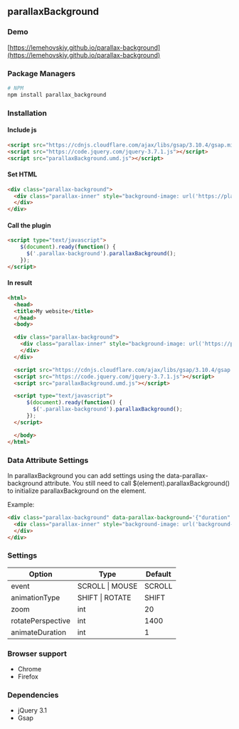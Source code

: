 parallaxBackground
-------

### Demo

[https://lemehovskiy.github.io/parallax-background](https://lemehovskiy.github.io/parallax-background)

### Package Managers

```sh
# NPM
npm install parallax_background
```

### Installation

#### Include js

```html
<script src="https://cdnjs.cloudflare.com/ajax/libs/gsap/3.10.4/gsap.min.js"></script>
<script src="https://code.jquery.com/jquery-3.7.1.js"></script>
<script src="parallaxBackground.umd.js"></script>
```

#### Set HTML

```html
<div class="parallax-background">
  <div class="parallax-inner" style="background-image: url('https://placekitten.com/1280/720')">
  </div>
</div>
```

#### Call the plugin

```html
<script type="text/javascript">
    $(document).ready(function() {
      $('.parallax-background').parallaxBackground();
    });
</script>
```

#### In result

```html
<html>
  <head>
  <title>My website</title>
  </head>
  <body>

  <div class="parallax-background">
    <div class="parallax-inner" style="background-image: url('https://placekitten.com/1280/720')">
    </div>
  </div>

  <script src="https://cdnjs.cloudflare.com/ajax/libs/gsap/3.10.4/gsap.min.js"></script>
  <script src="https://code.jquery.com/jquery-3.7.1.js"></script>
  <script src="parallaxBackground.umd.js"></script>

  <script type="text/javascript">
      $(document).ready(function() {
        $('.parallax-background').parallaxBackground();
      });
  </script>

  </body>
</html>
```

### Data Attribute Settings

In parallaxBackground you can add settings using the data-parallax-background attribute. You still need to call
$(element).parallaxBackground()
to initialize parallaxBackground on the element.

Example:

```html
<div class="parallax-background" data-parallax-background='{"duration": 3, "zoom": 30}'>
  <div class="parallax-inner" style="background-image: url('background-image.jpg')">
  </div>
</div>
```

### Settings

Option | Type | Default
--- | --- | ---
event | SCROLL \| MOUSE | SCROLL
animationType | SHIFT \| ROTATE | SHIFT
zoom | int | 20
rotatePerspective | int | 1400
animateDuration | int | 1

### Browser support

* Chrome
* Firefox

### Dependencies

* jQuery 3.1
* Gsap
